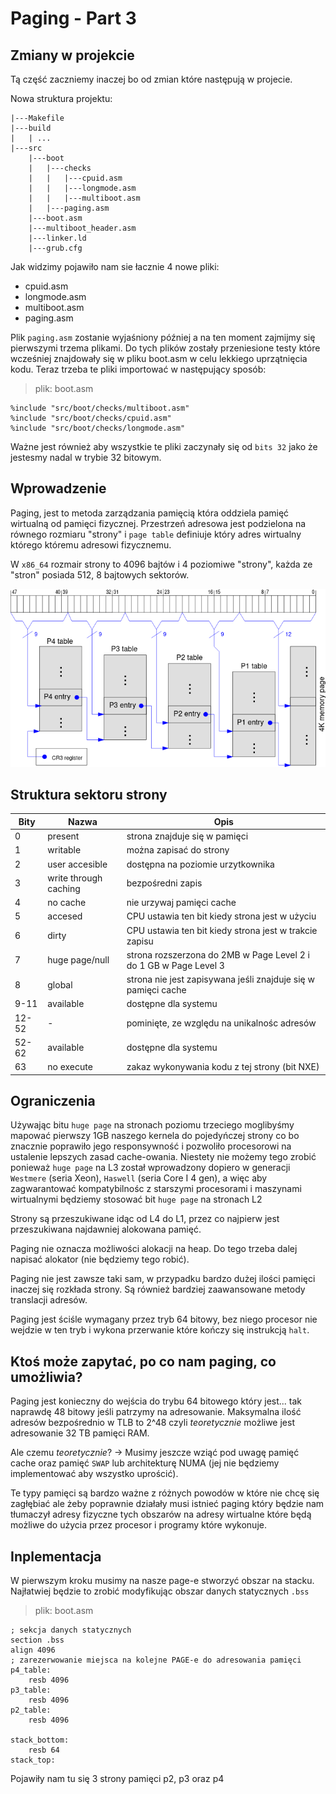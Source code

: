 # Paging - Part 3

## Zmiany w projekcie

Tą część zaczniemy inaczej bo od zmian które następują w projecie. 

Nowa struktura projektu:
```
|---Makefile
|---build
|   | ...
|---src
    |---boot
    |   |---checks
    |   |   |---cpuid.asm
    |   |   |---longmode.asm
    |   |   |---multiboot.asm
    |   |---paging.asm
    |---boot.asm
    |---multiboot_header.asm
    |---linker.ld
    |---grub.cfg
```

Jak widzimy pojawiło nam sie łacznie 4 nowe pliki:
- cpuid.asm
- longmode.asm
- multiboot.asm
- paging.asm

Plik `paging.asm` zostanie wyjaśniony później a na ten moment zajmijmy się pierwszymi trzema plikami. Do tych plików zostały przeniesione testy które wcześniej znajdowały się w pliku boot.asm w celu lekkiego uprzątnięcia kodu. Teraz trzeba te pliki importować w następujący sposób:

> plik: boot.asm
```x86asm
%include "src/boot/checks/multiboot.asm"
%include "src/boot/checks/cpuid.asm"
%include "src/boot/checks/longmode.asm"
```

Ważne jest również aby wszystkie te pliki zaczynały się od `bits 32` jako że jestesmy nadal w trybie 32 bitowym.

## Wprowadzenie

Paging, jest to metoda zarządzania pamięcią która oddziela pamięć wirtualną od pamięci fizycznej. Przestrzeń adresowa jest podzielona na równego rozmiaru "strony" i `page table` definiuje który adres wirtualny którego któremu  adresowi fizycznemu.

W `x86_64` rozmair strony to 4096 bajtów i 4 poziomiwe "strony", każda ze "stron" posiada 512, 8 bajtowych sektorów. 

![image](./photos/paging.png)

## Struktura sektoru strony

| Bity  | Nazwa                 | Opis                                                              |
| ----- | --------------------- | ----------------------------------------------------------------- |
| 0     | present               | strona znajduje się w pamięci                                     |
| 1     | writable              | można zapisać do strony                                           |
| 2     | user accesible        | dostępna na poziomie urzytkownika                                 |
| 3     | write through caching | bezpośredni zapis                                                 |
| 4     | no cache              | nie urzywaj pamięci cache                                         |
| 5     | accesed               | CPU ustawia ten bit kiedy strona jest w użyciu                    |
| 6     | dirty                 | CPU ustawia ten bit kiedy strona jest w trakcie zapisu            |
| 7     | huge page/null        | strona rozszerzona do 2MB w Page Level 2 i do 1 GB w Page Level 3 |
| 8     | global                | strona nie jest zapisywana jeśli znajduje się w pamięci cache     |
| 9-11  | available             | dostępne dla systemu                                              |
| 12-52 | -                     | pominięte, ze względu na unikalnośc adresów                       |
| 52-62 | available             | dostępne dla systemu                                              |
| 63    | no execute            | zakaz wykonywania kodu z tej strony (bit NXE)                     |

## Ograniczenia

Używając bitu `huge page` na stronach poziomu trzeciego moglibyśmy mapować pierwszy 1GB naszego kernela do pojedyńczej strony co bo znacznie poprawiło jego responsywność i pozwoliło procesorowi na ustalenie lepszych zasad cache-owania. Niestety nie możemy tego zrobić ponieważ `huge page` na L3 został wprowadzony dopiero w generacji `Westmere` (seria Xeon), `Haswell` (seria Core I 4 gen), a więc aby zagwarantować kompatybilnośc z starszymi procesorami i maszynami wirtualnymi będziemy stosować bit `huge page` na stronach L2

Strony są przeszukiwane idąc od L4 do L1, przez co najpierw jest przeszukiwana najdawniej alokowana pamięć.

Paging nie oznacza możliwości alokacji na heap. Do tego trzeba dalej napisać alokator (nie będziemy tego robić).

Paging nie jest zawsze taki sam, w przypadku bardzo dużej ilości pamięci inaczej się rozkłada strony. Są również bardziej zaawansowane metody translacji adresów.

Paging jest ściśle wymagany przez tryb 64 bitowy, bez niego procesor nie wejdzie w ten tryb i wykona przerwanie które kończy się instrukcją `halt`.

## Ktoś może zapytać, po co nam paging, co umożliwia?
Paging jest konieczny do wejścia do trybu 64 bitowego który jest... tak naprawdę 48 bitowy jeśli patrzymy na adresowanie. Maksymalna ilość adresów bezpośrednio w TLB to 2^48 czyli *teoretycznie* możliwe jest adresowanie 32 TB pamięci RAM. 

Ale czemu *teoretycznie*? -> Musimy jeszcze wziąć pod uwagę pamięć cache oraz pamięć `SWAP` lub architekturę NUMA (jej nie będziemy implementować aby wszystko uprościć). 

Te typy pamięci są bardzo ważne z różnych powodów w które nie chcę się zagłębiać ale żeby poprawnie działały musi istnieć paging który będzie nam tłumaczył adresy fizyczne tych obszarów na adresy wirtualne które będą możliwe do użycia przez procesor i programy które wykonuje. 

## Inplementacja

W pierwszym kroku musimy na nasze page-e stworzyć obszar na stacku. Najłatwiej będzie to zrobić modyfikując obszar danych statycznych `.bss`

> plik: boot.asm
```x86asm
; sekcja danych statycznych
section .bss
align 4096
; zarezerwowanie miejsca na kolejne PAGE-e do adresowania pamięci
p4_table:
    resb 4096
p3_table:
    resb 4096
p2_table:
    resb 4096

stack_bottom:
    resb 64
stack_top:
``` 

Pojawiły nam tu się 3 strony pamięci p2, p3 oraz p4